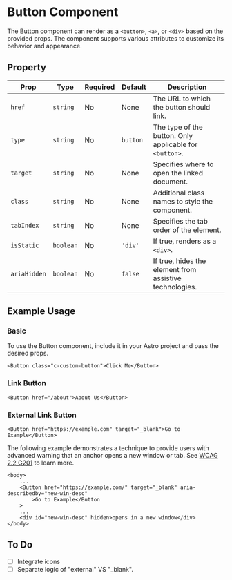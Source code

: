 # Button Component

The Button component can render as a `<button>`, `<a>`, or `<div>` based on the provided props. The component supports various attributes to customize its behavior and appearance.

## Property

| Prop         | Type      | Required | Default  | Description                                             |
| ------------ | --------- | -------- | -------- | ------------------------------------------------------- |
| `href`       | `string`  | No       | None     | The URL to which the button should link.                |
| `type`       | `string`  | No       | `button` | The type of the button. Only applicable for `<button>`. |
| `target`     | `string`  | No       | None     | Specifies where to open the linked document.            |
| `class`      | `string`  | No       | None     | Additional class names to style the component.          |
| `tabIndex`   | `string`  | No       | None     | Specifies the tab order of the element.                 |
| `isStatic`   | `boolean` | No       | `'div'`  | If true, renders as a `<div>`.                          |
| `ariaHidden` | `boolean` | No       | `false`  | If true, hides the element from assistive technologies. |

## Example Usage

### Basic

To use the Button component, include it in your Astro project and pass the desired props.

```astro
<Button class="c-custom-button">Click Me</Button>
```

### Link Button

```astro
<Button href="/about">About Us</Button>
```

### External Link Button

```astro
<Button href="https://example.com" target="_blank">Go to Example</Button>
```

The following example demonstrates a technique to provide users with advanced warning that an anchor opens a new window or tab. See [WCAG 2.2 G201] to learn more.

```astro
<body>
    ...
    <Button href="https://example.com/" target="_blank" aria-describedby="new-win-desc"
        >Go to Example</Button
    >
    ...
    <div id="new-win-desc" hidden>opens in a new window</div>
</body>
```

## To Do

- [ ] Integrate icons
- [ ] Separate logic of "external" VS "\_blank".

[WCAG 2.2 G201]: https://www.w3.org/WAI/WCAG22/Techniques/general/G201
